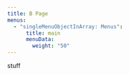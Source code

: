 ```yaml
---
title: B Page
menus:
  - "singleMenuObjectInArray: Menus":
      title: main
      menuData:
        weight: "50"
---
```

stuff
